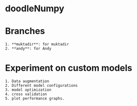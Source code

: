 # doodleNumpy
# Branches
	1. **muktadir**: for muktadir
	2. **andy**: for Andy

# Experiment on custom models
	1. Data augmentation
	2. Different model configurations
	3. model optimization
	4. cross validation
	5. plot performance graphs.